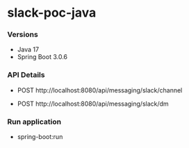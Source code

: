# slack-poc-java

### Versions
- Java 17
- Spring Boot 3.0.6

### API Details
- POST http://localhost:8080/api/messaging/slack/channel 

- POST http://localhost:8080/api/messaging/slack/dm

### Run application
- spring-boot:run
